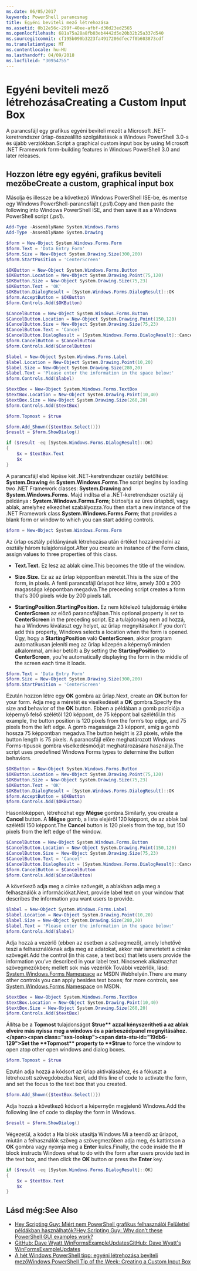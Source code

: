 ```yaml
---
ms.date: 06/05/2017
keywords: PowerShell parancsmag
title: Egyéni beviteli mező létrehozása
ms.assetid: 0b12e56c-299f-40ee-afbf-d30d23ed2565
ms.openlocfilehash: 681a75a28a8fb03eb4442d5e20b32b25a337d540
ms.sourcegitcommit: cf195b090b3223fa4917206dfec7f0b603873cdf
ms.translationtype: MT
ms.contentlocale: hu-HU
ms.lasthandoff: 04/09/2018
ms.locfileid: "30954755"
---
```

# <a name="creating-a-custom-input-box"></a><span data-ttu-id="19db6-103">Egyéni beviteli mező létrehozása</span><span class="sxs-lookup"><span data-stu-id="19db6-103">Creating a Custom Input Box</span></span>

<span data-ttu-id="19db6-104">A parancsfájl egy grafikus egyéni beviteli mezőt a Microsoft .NET-keretrendszer űrlap-összeállító szolgáltatások a Windows PowerShell 3.0-s és újabb verziókban.</span><span class="sxs-lookup"><span data-stu-id="19db6-104">Script a graphical custom input box by using Microsoft .NET Framework form-building features in Windows PowerShell 3.0 and later releases.</span></span>

## <a name="create-a-custom-graphical-input-box"></a><span data-ttu-id="19db6-105">Hozzon létre egy egyéni, grafikus beviteli mezőbe</span><span class="sxs-lookup"><span data-stu-id="19db6-105">Create a custom, graphical input box</span></span>

<span data-ttu-id="19db6-106">Másolja és illessze be a következő Windows PowerShell ISE-be, és mentse egy Windows PowerShell-parancsfájlt (.ps1).</span><span class="sxs-lookup"><span data-stu-id="19db6-106">Copy and then paste the following into Windows PowerShell ISE, and then save it as a Windows PowerShell script (.ps1).</span></span>

```powershell
Add-Type -AssemblyName System.Windows.Forms
Add-Type -AssemblyName System.Drawing

$form = New-Object System.Windows.Forms.Form
$form.Text = 'Data Entry Form'
$form.Size = New-Object System.Drawing.Size(300,200)
$form.StartPosition = 'CenterScreen'

$OKButton = New-Object System.Windows.Forms.Button
$OKButton.Location = New-Object System.Drawing.Point(75,120)
$OKButton.Size = New-Object System.Drawing.Size(75,23)
$OKButton.Text = 'OK'
$OKButton.DialogResult = [System.Windows.Forms.DialogResult]::OK
$form.AcceptButton = $OKButton
$form.Controls.Add($OKButton)

$CancelButton = New-Object System.Windows.Forms.Button
$CancelButton.Location = New-Object System.Drawing.Point(150,120)
$CancelButton.Size = New-Object System.Drawing.Size(75,23)
$CancelButton.Text = 'Cancel'
$CancelButton.DialogResult = [System.Windows.Forms.DialogResult]::Cancel
$form.CancelButton = $CancelButton
$form.Controls.Add($CancelButton)

$label = New-Object System.Windows.Forms.Label
$label.Location = New-Object System.Drawing.Point(10,20)
$label.Size = New-Object System.Drawing.Size(280,20)
$label.Text = 'Please enter the information in the space below:'
$form.Controls.Add($label)

$textBox = New-Object System.Windows.Forms.TextBox
$textBox.Location = New-Object System.Drawing.Point(10,40)
$textBox.Size = New-Object System.Drawing.Size(260,20)
$form.Controls.Add($textBox)

$form.Topmost = $true

$form.Add_Shown({$textBox.Select()})
$result = $form.ShowDialog()

if ($result -eq [System.Windows.Forms.DialogResult]::OK)
{
    $x = $textBox.Text
    $x
}
```

<span data-ttu-id="19db6-107">A parancsfájl első lépése két .NET-keretrendszer osztály betöltése: **System.Drawing** és **System.Windows.Forms**.</span><span class="sxs-lookup"><span data-stu-id="19db6-107">The script begins by loading two .NET Framework classes: **System.Drawing** and **System.Windows.Forms**.</span></span> <span data-ttu-id="19db6-108">Majd indítsa el a .NET-keretrendszer osztály új példánya **: System.Windows.Forms.Form**; biztosítja az üres űrlapból, vagy ablak, amelyhez elkezdhet szabályozza.</span><span class="sxs-lookup"><span data-stu-id="19db6-108">You then start a new instance of the .NET Framework class **System.Windows.Forms.Form**; that provides a blank form or window to which you can start adding controls.</span></span>

```powershell
$form = New-Object System.Windows.Forms.Form
```

<span data-ttu-id="19db6-109">Az űrlap osztály példányának létrehozása után értéket hozzárendelni az osztály három tulajdonságot.</span><span class="sxs-lookup"><span data-stu-id="19db6-109">After you create an instance of the Form class, assign values to three properties of this class.</span></span>

- <span data-ttu-id="19db6-110">**Text.**</span><span class="sxs-lookup"><span data-stu-id="19db6-110">**Text.**</span></span> <span data-ttu-id="19db6-111">Ez lesz az ablak címe.</span><span class="sxs-lookup"><span data-stu-id="19db6-111">This becomes the title of the window.</span></span>

- <span data-ttu-id="19db6-112">**Size.**</span><span class="sxs-lookup"><span data-stu-id="19db6-112">**Size.**</span></span> <span data-ttu-id="19db6-113">Ez az az űrlap képpontban méretét.</span><span class="sxs-lookup"><span data-stu-id="19db6-113">This is the size of the form, in pixels.</span></span> <span data-ttu-id="19db6-114">A fenti parancsfájl űrlapot hoz létre, amely 300 x 200 magassága képpontban megadva.</span><span class="sxs-lookup"><span data-stu-id="19db6-114">The preceding script creates a form that’s 300 pixels wide by 200 pixels tall.</span></span>

- <span data-ttu-id="19db6-115">**StartingPosition.**</span><span class="sxs-lookup"><span data-stu-id="19db6-115">**StartingPosition.**</span></span> <span data-ttu-id="19db6-116">Ez nem kötelező tulajdonság értéke **CenterScreen** az előző parancsfájlban.</span><span class="sxs-lookup"><span data-stu-id="19db6-116">This optional property is set to **CenterScreen** in the preceding script.</span></span> <span data-ttu-id="19db6-117">Ez a tulajdonság nem ad hozzá, ha a Windows kiválaszt egy helyet, az űrlap megnyitásakor.</span><span class="sxs-lookup"><span data-stu-id="19db6-117">If you don’t add this property, Windows selects a location when the form is opened.</span></span> <span data-ttu-id="19db6-118">Úgy, hogy a **StartingPosition** való **CenterScreen**, akkor program automatikusan jeleníti meg az űrlap közepén a képernyő minden alkalommal, amikor betölti a.</span><span class="sxs-lookup"><span data-stu-id="19db6-118">By setting the **StartingPosition** to **CenterScreen**, you’re automatically displaying the form in the middle of the screen each time it loads.</span></span>

```powershell
$form.Text = 'Data Entry Form'
$form.Size = New-Object System.Drawing.Size(300,200)
$form.StartPosition = 'CenterScreen'
```

<span data-ttu-id="19db6-119">Ezután hozzon létre egy **OK** gombra az űrlap.</span><span class="sxs-lookup"><span data-stu-id="19db6-119">Next, create an **OK** button for your form.</span></span> <span data-ttu-id="19db6-120">Adja meg a méretét és viselkedését a **OK** gombra.</span><span class="sxs-lookup"><span data-stu-id="19db6-120">Specify the size and behavior of the **OK** button.</span></span> <span data-ttu-id="19db6-121">Ebben a példában a gomb pozíciója a képernyő felső szélétől 120 képpont, de 75 képpont bal szélétől.</span><span class="sxs-lookup"><span data-stu-id="19db6-121">In this example, the button position is 120 pixels from the form’s top edge, and 75 pixels from the left edge.</span></span> <span data-ttu-id="19db6-122">A gomb magassága 23 képpont, amíg a gomb hossza 75 képpontban megadva.</span><span class="sxs-lookup"><span data-stu-id="19db6-122">The button height is 23 pixels, while the button length is 75 pixels.</span></span> <span data-ttu-id="19db6-123">A parancsfájl előre meghatározott Windows Forms-típusok gombra viselkedésmódját meghatározására használja.</span><span class="sxs-lookup"><span data-stu-id="19db6-123">The script uses predefined Windows Forms types to determine the button behaviors.</span></span>

```powershell
$OKButton = New-Object System.Windows.Forms.Button
$OKButton.Location = New-Object System.Drawing.Point(75,120)
$OKButton.Size = New-Object System.Drawing.Size(75,23)
$OKButton.Text = 'OK'
$OKButton.DialogResult = [System.Windows.Forms.DialogResult]::OK
$form.AcceptButton = $OKButton
$form.Controls.Add($OKButton)
```

<span data-ttu-id="19db6-124">Hasonlóképpen, létrehozhat egy **Mégse** gombra.</span><span class="sxs-lookup"><span data-stu-id="19db6-124">Similarly, you create a **Cancel** button.</span></span> <span data-ttu-id="19db6-125">A **Mégse** gomb, a lista elejéről 120 képpont, de az ablak bal szélétől 150 képpont.</span><span class="sxs-lookup"><span data-stu-id="19db6-125">The **Cancel** button is 120 pixels from the top, but 150 pixels from the left edge of the window.</span></span>

```powershell
$CancelButton = New-Object System.Windows.Forms.Button
$CancelButton.Location = New-Object System.Drawing.Point(150,120)
$CancelButton.Size = New-Object System.Drawing.Size(75,23)
$CancelButton.Text = 'Cancel'
$CancelButton.DialogResult = [System.Windows.Forms.DialogResult]::Cancel
$form.CancelButton = $CancelButton
$form.Controls.Add($CancelButton)
```

<span data-ttu-id="19db6-126">A következő adja meg a címke szövegét, a ablakban adja meg a felhasználók a információkat.</span><span class="sxs-lookup"><span data-stu-id="19db6-126">Next, provide label text on your window that describes the information you want users to provide.</span></span>

```powershell
$label = New-Object System.Windows.Forms.Label
$label.Location = New-Object System.Drawing.Point(10,20)
$label.Size = New-Object System.Drawing.Size(280,20)
$label.Text = 'Please enter the information in the space below:'
$form.Controls.Add($label)
```

<span data-ttu-id="19db6-127">Adja hozzá a vezérlő (ebben az esetben a szövegmező), amely lehetővé teszi a felhasználóknak adja meg az adatokat, akkor már ismertetett a címke szövegét.</span><span class="sxs-lookup"><span data-stu-id="19db6-127">Add the control (in this case, a text box) that lets users provide the information you’ve described in your label text.</span></span> <span data-ttu-id="19db6-128">Nincsenek alkalmazhat szövegmezőkben; mellett sok más vezérlők További vezérlők, lásd: [System.Windows.Forms Namespace](http://msdn.microsoft.com/library/k50ex0x9(v=vs.110).aspx) az MSDN Webhelyén.</span><span class="sxs-lookup"><span data-stu-id="19db6-128">There are many other controls you can apply besides text boxes; for more controls, see [System.Windows.Forms Namespace](http://msdn.microsoft.com/library/k50ex0x9(v=vs.110).aspx) on MSDN.</span></span>

```powershell
$textBox = New-Object System.Windows.Forms.TextBox
$textBox.Location = New-Object System.Drawing.Point(10,40)
$textBox.Size = New-Object System.Drawing.Size(260,20)
$form.Controls.Add($textBox)
```

<span data-ttu-id="19db6-129">Állítsa be a **Topmost** tulajdonságot **$true** azzal kényszerítheti a az ablak elveire más nyissa meg a windows és a párbeszédpanel megnyitásához.</span><span class="sxs-lookup"><span data-stu-id="19db6-129">Set the **Topmost** property to **$true** to force the window to open atop other open windows and dialog boxes.</span></span>

```powershell
$form.Topmost = $true
```

<span data-ttu-id="19db6-130">Ezután adja hozzá a kódsort az űrlap aktiválásához, és a fókuszt a létrehozott szövegdobozba.</span><span class="sxs-lookup"><span data-stu-id="19db6-130">Next, add this line of code to activate the form, and set the focus to the text box that you created.</span></span>

```powershell
$form.Add_Shown({$textBox.Select()})
```

<span data-ttu-id="19db6-131">Adja hozzá a következő kódsort a képernyőn megjelenő Windows.</span><span class="sxs-lookup"><span data-stu-id="19db6-131">Add the following line of code to display the form in Windows.</span></span>

```powershell
$result = $form.ShowDialog()
```

<span data-ttu-id="19db6-132">Végezetül, a kódot a **Ha** blokk utasítja Windows Mi a teendő az űrlapot, miután a felhasználók szöveg a szövegmezőben adja meg, és kattintson a **OK** gombra vagy nyomja meg a **Enter** kulcs.</span><span class="sxs-lookup"><span data-stu-id="19db6-132">Finally, the code inside the **If** block instructs Windows what to do with the form after users provide text in the text box, and then click the **OK** button or press the **Enter** key.</span></span>

```powershell
if ($result -eq [System.Windows.Forms.DialogResult]::OK)
{
    $x = $textBox.Text
    $x
}
```

## <a name="see-also"></a><span data-ttu-id="19db6-133">Lásd még:</span><span class="sxs-lookup"><span data-stu-id="19db6-133">See Also</span></span>

- [<span data-ttu-id="19db6-134">Hey Scripting Guy: Miért nem PowerShell grafikus felhasználói Felülettel példákban használhatók?</span><span class="sxs-lookup"><span data-stu-id="19db6-134">Hey Scripting Guy:  Why don’t these PowerShell GUI examples work?</span></span>](http://go.microsoft.com/fwlink/?LinkId=506644)
- [<span data-ttu-id="19db6-135">GitHub: Dave Wyatt WinFormsExampleUpdates</span><span class="sxs-lookup"><span data-stu-id="19db6-135">GitHub: Dave Wyatt's WinFormsExampleUpdates</span></span>](https://github.com/dlwyatt/WinFormsExampleUpdates)
- [<span data-ttu-id="19db6-136">A hét Windows PowerShell tipp: egyéni létrehozása beviteli mező</span><span class="sxs-lookup"><span data-stu-id="19db6-136">Windows PowerShell Tip of the Week:  Creating a Custom Input Box</span></span>](http://technet.microsoft.com/library/ff730941.aspx)
